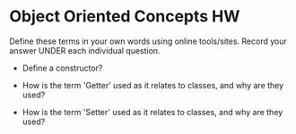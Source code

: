 # Object Oriented Concepts HW

Define these terms in your own words using online tools/sites. Record your answer UNDER each individual question.

* Define a constructor?

* How is the term 'Getter' used as it relates to classes, and why are they used?

* How is the term 'Setter' used as it relates to classes, and why are they used?

